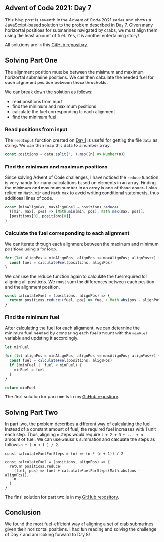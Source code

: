 ## Advent of Code 2021: Day 7

This blog post is seventh in the Advent of Code 2021 series and shows a JavaScript-based solution to the problem described in [Day 7](https://adventofcode.com/2021/day/7). Given many horizontal positions for submarines navigated by crabs, we must align them using the least amount of fuel. Yes, it is another entertaining story!

All solutions are in this [GitHub repository](https://github.com/mancristiana/advent-of-code-2021).

## Solving Part One
The alignment position must be between the minimum and maximum horizontal submarine positions. We can then calculate the needed fuel for each alignment position between these thresholds. 

We can break down the solution as follows:
- read positions from input
- find the minimum and maximum positions
- calculate the fuel corresponding to each alignment
- find the minimum fuel

### Read positions from input
The `readInput` function created on [Day 1](https://blog.cristiana.tech/advent-of-code-2021-day-1) is useful for getting the file `data` as string. We can then map this data to a number array. 
```js
const positions = data.split(',').map((n) => Number(n))
```
### Find the minimum and maximum positions
Since solving Advent of Code challenges, I have noticed the `reduce` function is very handy for many calculations based on elements in an array. Finding the minimum and maximum number in an array is one of those cases. I also relied on `Math.min` and `Math.max` to avoid writing conditional statements, thus additional lines of code. 
```js
const [minAlignPos, maxAlignPos] = positions.reduce(
  ([min, max], pos) => [Math.min(min, pos), Math.max(max, pos)],
  [positions[0], positions[0]]
)
```
### Calculate the fuel corresponding to each alignment
We can iterate through each alignment between the maximum and minimum positions using a for loop.
```js
for (let alignPos = minAlignPos; alignPos <= maxAlignPos; alignPos++) {
  const fuel = calculateFuel(positions, alignPos)
}
```

We can use the reduce function again to calculate the fuel required for aligning all positions. We must sum the differences between each position and the alignment position.
```js
const calculateFuel = (positions, alignPos) => {
  return positions.reduce((fuel, pos) => fuel + Math.abs(pos - alignPos), 0)
}
```

### Find the minimum fuel
After calculating the fuel for each alignment, we can determine the minimum fuel needed by comparing each fuel amount with the `minFuel` variable and updating it accordingly.
```js
let minFuel

for (let alignPos = minAlignPos; alignPos <= maxAlignPos; alignPos++) {
  const fuel = calculateFuel(positions, alignPos)
  if (!minFuel || fuel < minFuel) {
    minFuel = fuel
  }
}

return minFuel
```

The final solution for part one is in my [GitHub repository](https://github.com/mancristiana/advent-of-code-2021/blob/main/src/day-07-the-treachery-of-whales/one.js).

## Solving Part Two
In part two, the problem describes a different way of calculating the fuel. Instead of a constant amount of fuel, the required fuel increases with 1 unit each step. Thus, aligning `n` steps would require `1 + 2 + 3 + ... + n` amount of fuel. We can use Gauss's summation and calculate the steps as follows `n * ( n + 1 ) / 2`.

```
const calculateFuelForSteps = (n) => (n * (n + 1)) / 2

const calculateFuel = (positions, alignPos) => {
  return positions.reduce(
    (fuel, pos) => fuel + calculateFuelForSteps(Math.abs(pos - alignPos)),
    0
  )
}
```

The final solution for part two is in my [GitHub repository](https://github.com/mancristiana/advent-of-code-2021/blob/main/src/day-07-the-treachery-of-whales/two.js).

## Conclusion
We found the most fuel-efficient way of aligning a set of crab submarines given their horizontal positions. I had fun reading and solving the challenge of Day 7 and am looking forward to Day 8!